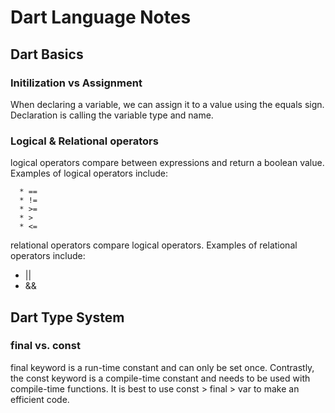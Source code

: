 # Dart Language Notes

## Dart Basics

### Initilization vs Assignment

When declaring a variable, we can assign it to a value using the equals sign. Declaration is calling the variable type and name. 

### Logical & Relational operators

logical operators compare between expressions and return a boolean value. 
Examples of logical operators include: 

```
  * ==
  * !=
  * >=
  * >
  * <=
 ```
 
relational operators compare logical operators.
Examples of relational operators include:
  * ||
  * &&

## Dart Type System

### final vs. const

final keyword is a run-time constant and can only be set once. Contrastly, the const keyword is a compile-time constant and needs to be used with compile-time functions. It is best to use const > final > var to make an efficient code.



